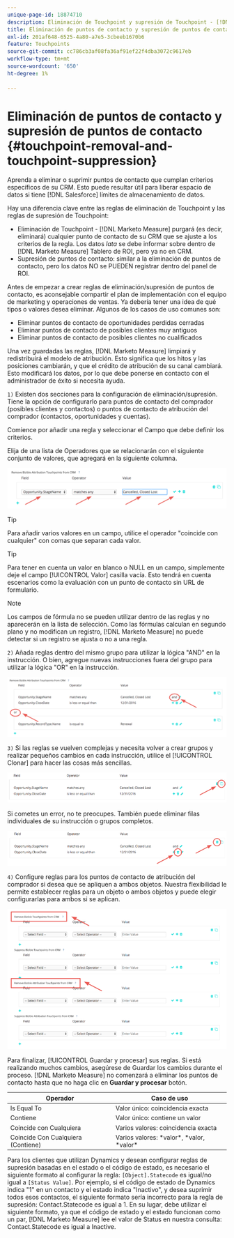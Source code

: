 ```yaml
---
unique-page-id: 18874710
description: Eliminación de Touchpoint y supresión de Touchpoint - [!DNL Marketo Measure] - Documentación del producto
title: Eliminación de puntos de contacto y supresión de puntos de contacto
exl-id: 201af648-6525-4a80-a7e5-3cbeeb1670b6
feature: Touchpoints
source-git-commit: cc786cb3af08fa36af91ef22f4dba3072c9617eb
workflow-type: tm+mt
source-wordcount: '650'
ht-degree: 1%

---
```


# Eliminación de puntos de contacto y supresión de puntos de contacto {#touchpoint-removal-and-touchpoint-suppression}

Aprenda a eliminar o suprimir puntos de contacto que cumplan criterios específicos de su CRM. Esto puede resultar útil para liberar espacio de datos si tiene [!DNL Salesforce] límites de almacenamiento de datos.

Hay una diferencia clave entre las reglas de eliminación de Touchpoint y las reglas de supresión de Touchpoint:

* Eliminación de Touchpoint - [!DNL Marketo Measure] purgará (es decir, eliminará) cualquier punto de contacto de su CRM que se ajuste a los criterios de la regla. Los datos _lata_ se debe informar sobre dentro de [!DNL Marketo Measure] Tablero de ROI, pero ya no en CRM.
* Supresión de puntos de contacto: similar a la eliminación de puntos de contacto, pero los datos NO se PUEDEN registrar dentro del panel de ROI.

Antes de empezar a crear reglas de eliminación/supresión de puntos de contacto, es aconsejable compartir el plan de implementación con el equipo de marketing y operaciones de ventas. Ya debería tener una idea de qué tipos o valores desea eliminar. Algunos de los casos de uso comunes son:

* Eliminar puntos de contacto de oportunidades perdidas cerradas
* Eliminar puntos de contacto de posibles clientes muy antiguos
* Eliminar puntos de contacto de posibles clientes no cualificados

Una vez guardadas las reglas, [!DNL Marketo Measure] limpiará y redistribuirá el modelo de atribución. Esto significa que los hitos y las posiciones cambiarán, y que el crédito de atribución de su canal cambiará. Esto modificará los datos, por lo que debe ponerse en contacto con el administrador de éxito si necesita ayuda.

`1)` Existen dos secciones para la configuración de eliminación/supresión. Tiene la opción de configurarlo para puntos de contacto del comprador (posibles clientes y contactos) o puntos de contacto de atribución del comprador (contactos, oportunidades y cuentas).

Comience por añadir una regla y seleccionar el Campo que debe definir los criterios.

Elija de una lista de Operadores que se relacionarán con el siguiente conjunto de valores, que agregará en la siguiente columna.

![](assets/1-1.png)

>[!TIP]
>
>Para añadir varios valores en un campo, utilice el operador &quot;coincide con cualquier&quot; con comas que separan cada valor.

>[!TIP]
>
>Para tener en cuenta un valor en blanco o NULL en un campo, simplemente deje el campo [!UICONTROL Valor] casilla vacía. Esto tendrá en cuenta escenarios como la evaluación con un punto de contacto sin URL de formulario.

>[!NOTE]
>
>Los campos de fórmula no se pueden utilizar dentro de las reglas y no aparecerán en la lista de selección. Como las fórmulas calculan en segundo plano y no modifican un registro, [!DNL Marketo Measure] no puede detectar si un registro se ajusta o no a una regla.

`2)` Añada reglas dentro del mismo grupo para utilizar la lógica &quot;AND&quot; en la instrucción.
O bien, agregue nuevas instrucciones fuera del grupo para utilizar la lógica &quot;OR&quot; en la instrucción.

![](assets/2.png)

`3)` Si las reglas se vuelven complejas y necesita volver a crear grupos y realizar pequeños cambios en cada instrucción, utilice el [!UICONTROL Clonar] para hacer las cosas más sencillas.

![](assets/3.png)

Si cometes un error, no te preocupes. También puede eliminar filas individuales de su instrucción o grupos completos.

![](assets/4.png)

`4)` Configure reglas para los puntos de contacto de atribución del comprador si desea que se apliquen a ambos objetos. Nuestra flexibilidad le permite establecer reglas para un objeto o ambos objetos y puede elegir configurarlas para ambos si se aplican.

![](assets/5.png)

Para finalizar, [!UICONTROL Guardar y procesar] sus reglas. Si está realizando muchos cambios, asegúrese de Guardar los cambios durante el proceso. [!DNL Marketo Measure] no comenzará a eliminar los puntos de contacto hasta que no haga clic en **Guardar y procesar** botón.

| **Operador** | **Caso de uso** |
|---|---|
| Is Equal To | Valor único: coincidencia exacta |
| Contiene | Valor único: contiene un valor |
| Coincide con Cualquiera | Varios valores: coincidencia exacta |
| Coincide Con Cualquiera (Contiene) | Varios valores: &#42;valor&#42;, &#42;valor, &#42;valor&#42; |

Para los clientes que utilizan Dynamics y desean configurar reglas de supresión basadas en el estado o el código de estado, es necesario el siguiente formato al configurar la regla: `[Object].Statecode` es igual/no igual a `[Status Value]`. Por ejemplo, si el código de estado de Dynamics indica &quot;1&quot; en un contacto y el estado indica &quot;Inactivo&quot;, y desea suprimir todos esos contactos, el siguiente formato sería incorrecto para la regla de supresión: Contact.Statecode es igual a 1. En su lugar, debe utilizar el siguiente formato, ya que el código de estado y el estado funcionan como un par, [!DNL Marketo Measure] lee el valor de Status en nuestra consulta: Contact.Statecode es igual a Inactive.
